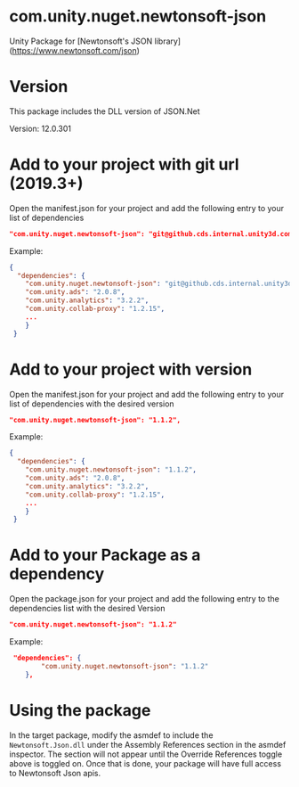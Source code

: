 # com.unity.nuget.newtonsoft-json
Unity Package for [Newtonsoft's JSON library] (https://www.newtonsoft.com/json)

# Version

This package includes the DLL version of JSON.Net

Version: 12.0.301

# Add to your project with git url (2019.3+)

Open the manifest.json for your project and add the following entry to your list of dependencies

```json
"com.unity.nuget.newtonsoft-json": "git@github.cds.internal.unity3d.com:unity/com.unity.nuget.newtonsoft-json.git",
```

Example:
```json
{
  "dependencies": {
    "com.unity.nuget.newtonsoft-json": "git@github.cds.internal.unity3d.com:unity/com.unity.nuget.newtonsoft-json.git",
    "com.unity.ads": "2.0.8",
    "com.unity.analytics": "3.2.2",
    "com.unity.collab-proxy": "1.2.15",
    ...
    }
 }
```

# Add to your project with version

Open the manifest.json for your project and add the following entry to your list of dependencies with the desired version

```json
"com.unity.nuget.newtonsoft-json": "1.1.2",
```

Example:

```json
{
  "dependencies": {
    "com.unity.nuget.newtonsoft-json": "1.1.2",
    "com.unity.ads": "2.0.8",
    "com.unity.analytics": "3.2.2",
    "com.unity.collab-proxy": "1.2.15",
    ...
    }
 }
 ```

 # Add to your Package as a dependency

 Open the package.json for your project and add the following entry to the dependencies list with the desired Version

```json
"com.unity.nuget.newtonsoft-json": "1.1.2"
```

Example:
```json
 "dependencies": {
		"com.unity.nuget.newtonsoft-json": "1.1.2"
	},
```


# Using the package

 In the target package, modify the asmdef to include the `Newtonsoft.Json.dll` under the Assembly References section
 in the asmdef inspector.  The section will not appear until the Override References toggle above is toggled on.
 Once that is done, your package will have full access to Newtonsoft Json apis.
